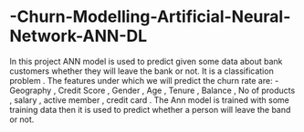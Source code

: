 # -Churn-Modelling-Artificial-Neural-Network-ANN-DL
In this project ANN model is used to predict given some data about bank customers whether they will leave the bank or not. It is a classification problem . The features under which we will predict the churn rate are: - Geography , Credit Score , Gender , Age , Tenure , Balance , No of products , salary , active member , credit card . The Ann model is trained with some training data then it is used to predict whether a person will leave the band or not.
